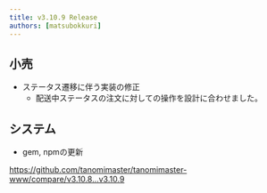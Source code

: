 ```yaml
---
title: v3.10.9 Release
authors: [matsubokkuri]
---
```


<!-- truncate -->

## 小売

- ステータス遷移に伴う実装の修正
  - 配送中ステータスの注文に対しての操作を設計に合わせました。

## システム

- gem, npmの更新

https://github.com/tanomimaster/tanomimaster-www/compare/v3.10.8...v3.10.9

